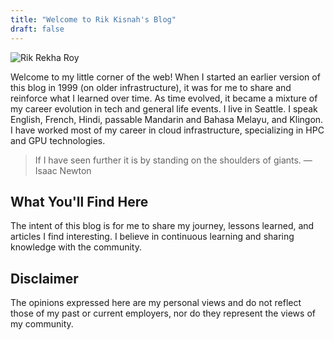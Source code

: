 ```yaml
---
title: "Welcome to Rik Kisnah's Blog"
draft: false
---
```


![Rik Rekha Roy](/rik-rekha-roy.png)

Welcome to my little corner of the web! When I started an earlier version of this blog in 1999 (on older infrastructure), it was for me to share and reinforce what I learned over time. As time evolved, it became a mixture of my career evolution in tech and general life events. I live in Seattle. I speak English, French, Hindi, passable Mandarin and Bahasa Melayu, and Klingon. I have worked most of my career in cloud infrastructure, specializing in HPC and GPU technologies.

> If I have seen further it is by standing on the shoulders of giants. — Isaac Newton

## What You'll Find Here

The intent of this blog is for me to share my journey, lessons learned, and articles I find interesting. I believe in continuous learning and sharing knowledge with the community.

## Disclaimer

The opinions expressed here are my personal views and do not reflect those of my past or current employers, nor do they represent the views of my community.
